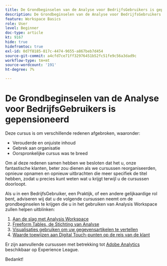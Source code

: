 ```yaml
---
title: De Grondbeginselen van de Analyse voor BedrijfsGebruikers is gepensioneerd
description: De Grondbeginselen van de Analyse voor BedrijfsGebruikers is gepensioneerd om verscheidene redenen.
feature: Workspace Basics
role: User
level: Beginner
doc-type: article
kt: 9167
hide: true
hidefromtoc: true
exl-id: 0d7f8185-817c-4474-9655-a867beb7d454
source-git-commit: a4cfd7ce71ff32976451b52fc51fe9c56a3dad9c
workflow-type: tm+mt
source-wordcount: '191'
ht-degree: 7%

---
```


# De Grondbeginselen van de Analyse voor BedrijfsGebruikers is gepensioneerd

Deze cursus is om verschillende redenen afgebroken, waaronder:

* Verouderde en onjuiste inhoud
* Gebrek aan organisatie
* Oorspronkelijke cursus was te breed

Om al deze redenen samen hebben we besloten dat het u, onze fantastische klanten, beter zou dienen als we cursussen reorganiseerden, opnieuw opnamen en opnieuw uitbrachten die meer specifiek de titel hebben, zodat u precies kunt weten wat u krijgt terwijl u de cursussen doorloopt.

Als u in een BedrijfsGebruiker, een Praktijk, of een andere gelijkaardige rol bent, adviseren wij dat u de volgende cursussen neemt om de grondbeginselen te krijgen die u in het gebruiken van Analysis Workspace zullen helpen uitblinken:

1. [Aan de slag met Analysis Workspace](https://experienceleague.adobe.com/?recommended=Analytics-U-1-2020.1.workspace)
1. [Freeform Tables, de Stichting van Analyse](https://experienceleague.adobe.com/?recommended=Analytics-U-1-2020.3)
1. [Visualisaties gebruiken om uw gegevensartikelen te vertellen](https://experienceleague.adobe.com/?recommended=Analytics-U-1-2021.1.visualizations)
1. [Waarde toewijzen aan Digital Touch-punten op de reis van de klant](https://experienceleague.adobe.com/?recommended=Analytics-U-1-2020.2)

Er zijn aanvullende cursussen met betrekking tot [Adobe Analytics](https://experienceleague.adobe.com/?recommended=Analytics-U-1-2020.1.workspace) beschikbaar op Experience League.

Bedankt!
